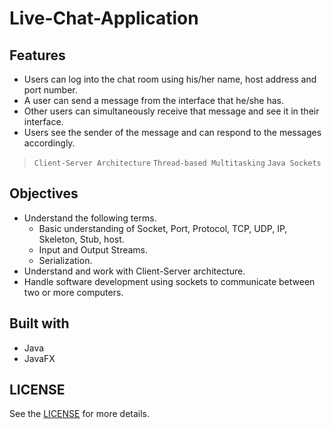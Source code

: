 # Live-Chat-Application

## Features

- Users can log into the chat room using his/her name, host address and port number.
- A user can send a message from the interface that he/she has. 
- Other users can simultaneously receive that message and see it in their interface.
- Users see the sender of the message and can respond to the messages accordingly.

> `Client-Server Architecture` `Thread-based Multitasking` `Java Sockets`

## Objectives

- Understand the following terms.
    - Basic understanding of Socket, Port, Protocol, TCP, UDP, IP, Skeleton, Stub, host.
    - Input and Output Streams.
    - Serialization.
- Understand and work with Client-Server architecture.
- Handle software development using sockets to communicate between two or more computers.

## Built with

- Java 
- JavaFX 

## LICENSE

See the [LICENSE](LICENSE) for more details.



